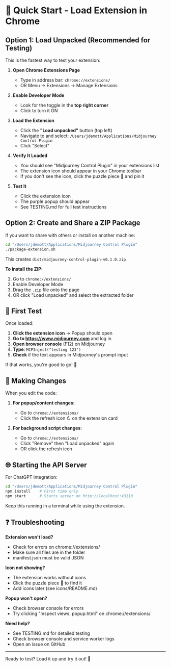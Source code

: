 # 🚀 Quick Start - Load Extension in Chrome

## Option 1: Load Unpacked (Recommended for Testing)

This is the fastest way to test your extension:

1. **Open Chrome Extensions Page**
   - Type in address bar: `chrome://extensions/`
   - OR Menu → Extensions → Manage Extensions

2. **Enable Developer Mode**
   - Look for the toggle in the **top right corner**
   - Click to turn it ON

3. **Load the Extension**
   - Click the **"Load unpacked"** button (top left)
   - Navigate to and select: `/Users/jdemott/Applications/Midjourney Control Plugin`
   - Click "Select"

4. **Verify It Loaded**
   - You should see "Midjourney Control Plugin" in your extensions list
   - The extension icon should appear in your Chrome toolbar
   - If you don't see the icon, click the puzzle piece 🧩 and pin it

5. **Test It**
   - Click the extension icon
   - The purple popup should appear
   - See TESTING.md for full test instructions

## Option 2: Create and Share a ZIP Package

If you want to share with others or install on another machine:

```bash
cd "/Users/jdemott/Applications/Midjourney Control Plugin"
./package-extension.sh
```

This creates `dist/midjourney-control-plugin-v0.1.0.zip`

**To install the ZIP:**
1. Go to `chrome://extensions/`
2. Enable Developer Mode
3. Drag the `.zip` file onto the page
4. OR click "Load unpacked" and select the extracted folder

## 🧪 First Test

Once loaded:

1. **Click the extension icon** → Popup should open
2. **Go to https://www.midjourney.com** and log in
3. **Open browser console** (F12) on Midjourney
4. **Type**: `MCPInject("testing 123")`
5. **Check** if the text appears in Midjourney's prompt input

If that works, you're good to go! 🎉

## 🔄 Making Changes

When you edit the code:

1. **For popup/content changes**: 
   - Go to `chrome://extensions/`
   - Click the refresh icon ↻ on the extension card

2. **For background script changes**:
   - Go to `chrome://extensions/`
   - Click "Remove" then "Load unpacked" again
   - OR click the refresh icon

## 🌐 Starting the API Server

For ChatGPT integration:

```bash
cd "/Users/jdemott/Applications/Midjourney Control Plugin"
npm install    # First time only
npm start      # Starts server on http://localhost:43110
```

Keep this running in a terminal while using the extension.

## ❓ Troubleshooting

**Extension won't load?**
- Check for errors on chrome://extensions/
- Make sure all files are in the folder
- manifest.json must be valid JSON

**Icon not showing?**
- The extension works without icons
- Click the puzzle piece 🧩 to find it
- Add icons later (see icons/README.md)

**Popup won't open?**
- Check browser console for errors
- Try clicking "Inspect views: popup.html" on chrome://extensions/

**Need help?**
- See TESTING.md for detailed testing
- Check browser console and service worker logs
- Open an issue on GitHub

---

Ready to test? Load it up and try it out! 🚀
